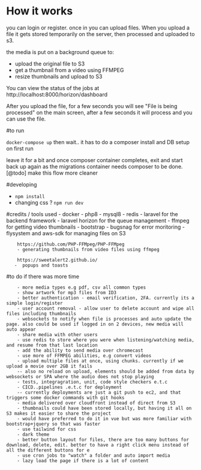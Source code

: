 # How it works
you can login or register. once in you can upload files.
When you upload a file it gets stored temporarily on the server, then processed and uploaded to s3.

the media is put on a background queue to:
- upload the original file to S3
- get a thumbnail from a video using FFMPEG
- resize thumbnails and upload to S3

You can view the status of the jobs at http://localhost:8000/horizon/dashboard

After you upload the file, for a few seconds you will see "File is being processed" on
the main screen, after a few seconds it will process and you can use the file.



#to run

`docker-compose up` then wait.. it has to do a composer install and DB setup on first run

leave it for a bit and once composer container completes, exit and start back up again
 as the migrations container needs composer to be done. [@todo] make this flow more cleaner


#developing

- `npm install`
- changing css ? `npm run dev`


#credits / tools used
    - docker
    - php8
    - mysql8
    - redis
    - laravel for the backend framework
    - laravel horizon for the queue management
    - ffmpeg for getting video thumbnails
    - bootstrap
    - bugsnag for error moritoring
    - flysystem and aws-sdk for managing files on S3


    
```
    https://github.com/PHP-FFMpeg/PHP-FFMpeg
    - generating thumbnails from video files using ffmpeg
```

```
    https://sweetalert2.github.io/
   -  popups and toasts
```

#to do if there was more time
```
    - more media types e.g pdf, csv all common types
    - show artwork for mp3 files from ID3
    - better authentication - email verification, 2FA. currently its a simple login/register
    - user account removal - allow user to delete account and wipe all files including thumbnails
    - websockets to notify when file is processes and auto update the page. also could be used if logged in on 2 devices, new media will auto appear
    - share media with other users
    - use redis to store where you were when listening/watching media, and resume from that last location
    - add the ability to send media over chromecast
    - use more of FFMPEG abilities, e.g convert videos
    - upload multiple files at once, using chunks. currently if we upload a movie over 2GB it fails
    -- also no reload on upload, elements should be added from data by websockets or SPA where the audio does not stop playing
    - tests, integragration, unit, code style checkers e.t.c 
    - CICD..pipelines .e.t.c for deployment
    -- currently deployments are just a git push to ec2, and that triggers some docker commands with git hooks
    - media delivered over cloudfront instead of direct from S3
    - thumbnails could have been stored locally, but having it all on S3 makes it easier to share the project
    - would have preferred to do it in vue but was more familiar with bootstrap+jquery so that was faster
    - use tailwind for css
    - dark theme
    - better button layout for files, there are too many buttons for download, delete, edit. better to have a right click menu instead of all the different buttons for e
    - use cron jobs to "watch" a folder and auto import media
    - lazy load the page if there is a lot of content
    
    
```
